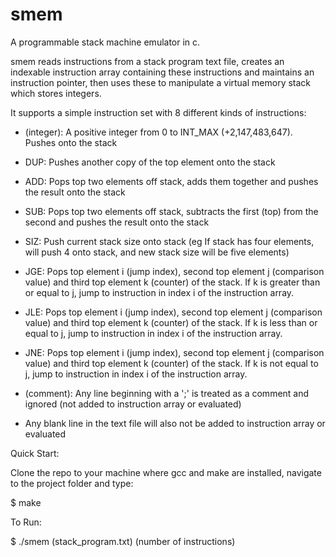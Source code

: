 # smem

A programmable stack machine emulator in c.

smem reads instructions from a stack program text file, creates an indexable instruction array containing these instructions and maintains an instruction pointer, then uses these to manipulate a virtual memory stack which stores integers.

It supports a simple instruction set with 8 different kinds of instructions:

- (integer): A positive integer from 0 to INT_MAX (+2,147,483,647). Pushes <integer> onto the stack

- DUP: Pushes another copy of the top element onto the stack

- ADD: Pops top two elements off stack, adds them together and pushes the result onto the stack

- SUB: Pops top two elements off stack, subtracts the first (top) from the second and pushes the result onto the stack

- SIZ: Push current stack size onto stack (eg If stack has four elements, will push 4 onto stack, and new stack size will be five elements)

- JGE: Pops top element i (jump index), second top element j (comparison value) and third top element k (counter) of the stack. If k is greater than or equal to j, jump to instruction in index i of the instruction array.

- JLE: Pops top element i (jump index), second top element j (comparison value) and third top element k (counter) of the stack. If k is less than or equal to j, jump to instruction in index i of the instruction array.

- JNE: Pops top element i (jump index), second top element j (comparison value) and third top element k (counter) of the stack. If k is not equal to j, jump to instruction in index i of the instruction array.

- (comment): Any line beginning with a ';' is treated as a comment and ignored (not added to instruction array or evaluated)

- Any blank line in the text file will also not be added to instruction array or evaluated

Quick Start:

Clone the repo to your machine where gcc and make are installed, navigate to the project folder and type:

$ make

To Run:

$ ./smem (stack_program.txt) (number of instructions)

